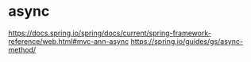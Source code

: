 # async

https://docs.spring.io/spring/docs/current/spring-framework-reference/web.html#mvc-ann-async
https://spring.io/guides/gs/async-method/
